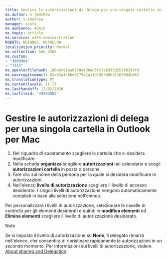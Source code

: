 ```yaml
---
title: Gestire le autorizzazioni di delega per una singola cartella in Outlook per Mac
ms.author: v-jmathew
author: v-jmathew
manager: scotv
ms.audience: Admin
ms.topic: article
ms.service: o365-administration
ROBOTS: NOINDEX, NOFOLLOW
localization_priority: Normal
ms.collection: Adm_O365
ms.custom:
- "3800004"
- "7333"
ms.openlocfilehash: 1d6e8c916a6910e4d0ad5fc3e8395d25399389fd
ms.sourcegitcommit: 62a83a1c6bd9779a1a11b749490bd11670d4b063
ms.translationtype: MT
ms.contentlocale: it-IT
ms.lasthandoff: 12/02/2020
ms.locfileid: "49560605"
---
```

# <a name="manage-delegate-permissions-for-a-single-folder-in-outlook-for-mac"></a>Gestire le autorizzazioni di delega per una singola cartella in Outlook per Mac

1. Nel riquadro di spostamento scegliere la cartella che si desidera modificare.
2. Nella scheda **organizza** scegliere **autorizzazioni** nel calendario e scegli **autorizzazioni cartella** in posta o persone.
3. Fare clic sul nome della persona per la quale si desidera modificare le autorizzazioni.
4. Nell'elenco **livello di autorizzazione** scegliere il livello di accesso desiderato. I singoli livelli di autorizzazione vengono automaticamente compilati in base alla selezione nell'elenco.

Per personalizzare i livelli di autorizzazione, selezionare le caselle di controllo per gli elementi desiderati e quindi in **modifica elementi** ed **Elimina elementi** scegliere il livello di autorizzazione desiderato.

> [!NOTE]
> Se si imposta il livello di autorizzazione su **None**, il delegato rimarrà nell'elenco, che consentirà di ripristinare rapidamente le autorizzazioni in un secondo momento. Per informazioni sui livelli di autorizzazione, vedere [About sharing and Delegation](https://support.microsoft.com/office/options-for-sharing-and-delegating-folders-in-outlook-for-mac-480d8054-68ce-4150-ba1e-b9b7f2fc4ce5).
